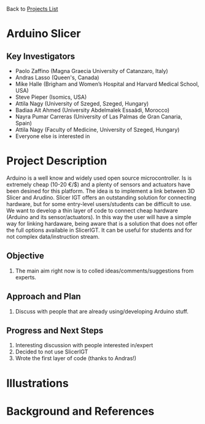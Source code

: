 Back to [Projects List](../../README.md#ProjectsList)

# Arduino Slicer

## Key Investigators

- Paolo Zaffino (Magna Graecia University of Catanzaro, Italy)
- Andras Lasso (Queen's, Canada)
- Mike Halle (Brigham and Women’s Hospital and Harvard Medical School, USA)
- Steve Pieper (Isomics, USA)
- Attila Nagy (University of Szeged, Szeged, Hungary)
- Badiaa Ait Ahmed (University Abdelmalek Essaâdi, Morocco)
- Nayra Pumar Carreras (University of Las Palmas de Gran Canaria, Spain)
- Attila Nagy (Faculty of Medicine, University of Szeged, Hungary)
- Everyone else is interested in

# Project Description

<!-- Add a short paragraph describing the project. -->
Arduino is a well know and widely used open source microcontroller. Is is extremely cheap (10-20 €/$) and a plenty of sensors and actuators have been desined for this platform.
The idea is to implement a link between 3D Slicer and Arudino.
Slicer IGT offers an outstanding solution for connecting hardware, but for some entry-level users/students can be difficult to use. We want to develop a thin layer of code to connect cheap hardware (Arduino and its sensor/actuators). In this way the user will have a simple way for linking hardaware, being aware that is a solution that does not offer the full options available in SlicerIGT.
It can be useful for students and for not complex data/instruction stream.

## Objective

<!-- Describe here WHAT you would like to achieve (what you will have as end result). -->

1. The main aim right now is to colled ideas/comments/suggestions from experts.

## Approach and Plan

<!-- Describe here HOW you would like to achieve the objectives stated above. -->

1. Discuss with people that are already using/developing Arduino stuff.

## Progress and Next Steps

<!-- Update this section as you make progress, describing of what you have ACTUALLY DONE. If there are specific steps that you could not complete then you can describe them here, too. -->

1. Interesting discussion with people interested in/expert
2. Decided to not use SlicerIGT
1. Wrote the first layer of code (thanks to Andras!)

# Illustrations

<!-- Add pictures and links to videos that demonstrate what has been accomplished.
![Description of picture](Example2.jpg)
![Some more images](Example2.jpg)
-->

# Background and References

<!-- If you developed any software, include link to the source code repository. If possible, also add links to sample data, and to any relevant publications. -->
